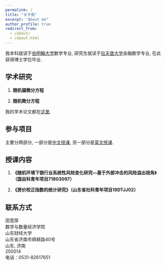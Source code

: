 ```yaml
---
permalink: /
title: "关于我"
excerpt: "About me"
author_profile: true
redirect_from:
  - /about/
  - /about.html
---
```

我本科就读于[伯明翰大学](https://www.birmingham.ac.uk/)数学专业, 研究生就读于[拉夫堡大学](https://www.lboro.ac.uk/)金融数学专业, 在此获得博士学位毕业.


## 学术研究
1. **随机偏微分方程**  <!---<br/>  <font size = "-1"> </font>  --->   

2. **随机微分方程**  


我的学术论文都在[这里](/publications).

## 参与项目
主要分两部分, 一部分是[中文授课](/teaching), 另一部分是[英文授课](/teaching).

## 授课内容
1. **《随机环境下银行业系统性风险变化研究—基于外部冲击的风险溢出视角》（国自科青年项目71803097）**  <!---<br/>  <font size = "-1"> </font>  --->   

2. **《房价校正指数的统计研究》（山东省社科青年项目19DTJJ02）**  

<!---
In 2013 I was also awarded the Columbia Engineering School Alumni Association’s Distinguished Faculty Teaching Award for excellence in teaching. In 2019 I received the TEaching Excellence Award for Core Module MBA teaching.


## External Service
I am an Associate Editor for Operations Research (Financial Engineering Department) and Management Science (Stochastics and Finance Departments).--->

## 联系方式
田宽厚  
数学与数量经济学院   
山东财经大学   
山东省济南市舜耕路40号    
山东, 济南   
250014         
电话：0531-82617651    
